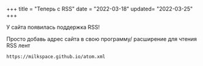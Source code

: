 +++
title = "Теперь с RSS"
date = "2022-03-18"
updated= "2022-03-25"
+++

У сайта появилась поддержка RSS!

Просто добавь адрес сайта в свою программу/ расширение для чтения RSS лент

`https://milkspace.github.io/atom.xml`

